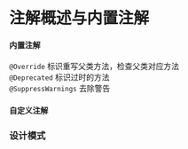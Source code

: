 # 注解概述与内置注解  
#### 内置注解
`@Override` 标识重写父类方法，检查父类对应方法  
`@Deprecated` 标识过时的方法  
`@SuppressWarnings` 去除警告  

#### 自定义注解  

### 设计模式  
